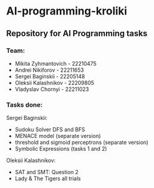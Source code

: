 # AI-programming-kroliki


## Repository for AI Programming tasks


### Team: 
- Mikita Zyhmantovich - 22210475
- Andrei Nikiforov - 22211653
- Sergei Baginskii - 22205148
- Oleksii Kalashnikov - 22209805
- Vladyslav Chornyi - 22211023


### Tasks done:
Sergei Baginskii:
* Sudoku Solver DFS and BFS
* MENACE model (separate version)
* threshold and sigmoid perceptrons (separate   version)
* Symbolic Expressions (tasks 1 and 2)

Oleksii Kalashnikov:
* SAT and SMT: Question 2
* Lady & The Tigers all trials
